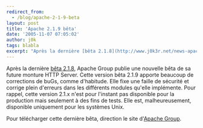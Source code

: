 ```yaml
---
redirect_from:
  - /blog/apache-2-1-9-beta
layout: post
title: 'Apache 2.1.9 bêta'
date: '2005-11-07 07:05:02'
author: j0k
tags: blabla
excerpt: "Après la dernière [bêta 2.1.8](http://www.j0k3r.net/news-apache-2-1-8-beta-720.html), Apache Group publie une nouvelle bêta de sa future monture HTTP Server.     \nCette version bêta 2.1.9 apporte beaucoup de corrections de buGs, comme d'habitude. Elle fixe une faille de sécurité et corrige plein d'erreurs dans les différents modules qu'elle implémente.       …"
---
```


Après la dernière [bêta 2.1.8](http://www.j0k3r.net/news-apache-2-1-8-beta-720.html), Apache Group publie une nouvelle bêta de sa future monture HTTP Server.
Cette version bêta 2.1.9 apporte beaucoup de corrections de buGs, comme d'habitude. Elle fixe une faille de sécurité et corrige plein d'erreurs dans les différents modules qu'elle implémente.   Pour rappel, cette version 2.1.x n'est pour l'instant pas disponible pour la production mais seulement à des fins de tests. Elle est, malheureusement, disponible uniquement pour les systèmes Unix.

Pour télécharger cette dernière bêta, direction le site d'[Apache Group](http://httpd.apache.org/download.cgi).

